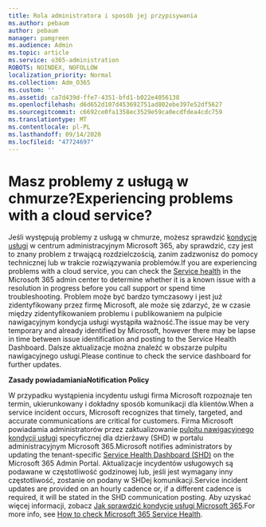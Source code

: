 ```yaml
---
title: Rola administratora i sposób jej przypisywania
ms.author: pebaum
author: pebaum
manager: pamgreen
ms.audience: Admin
ms.topic: article
ms.service: o365-administration
ROBOTS: NOINDEX, NOFOLLOW
localization_priority: Normal
ms.collection: Adm_O365
ms.custom: ''
ms.assetid: ca7d439d-ffe7-4351-bfd1-b022e4056138
ms.openlocfilehash: d6d652d107d453692751ad802ebe397e52df5627
ms.sourcegitcommit: c6692ce0fa1358ec3529e59ca0ecdfdea4cdc759
ms.translationtype: MT
ms.contentlocale: pl-PL
ms.lasthandoff: 09/14/2020
ms.locfileid: "47724697"
---
```

# <a name="experiencing-problems-with-a-cloud-service"></a><span data-ttu-id="5ebc0-102">Masz problemy z usługą w chmurze?</span><span class="sxs-lookup"><span data-stu-id="5ebc0-102">Experiencing problems with a cloud service?</span></span>

<span data-ttu-id="5ebc0-103">Jeśli występują problemy z usługą w chmurze, możesz sprawdzić [kondycję usługi](https://admin.microsoft.com/AdminPortal/Home#/servicehealth) w centrum administracyjnym Microsoft 365, aby sprawdzić, czy jest to znany problem z trwającą rozdzielczością, zanim zadzwonisz do pomocy technicznej lub w trakcie rozwiązywania problemów.</span><span class="sxs-lookup"><span data-stu-id="5ebc0-103">If you are experiencing problems with a cloud service, you can check the [Service health](https://admin.microsoft.com/AdminPortal/Home#/servicehealth) in the Microsoft 365 admin center to determine whether it is a known issue with a resolution in progress before you call support or spend time troubleshooting.</span></span> <span data-ttu-id="5ebc0-104">Problem może być bardzo tymczasowy i jest już zidentyfikowany przez firmę Microsoft, ale może się zdarzyć, że w czasie między zidentyfikowaniem problemu i publikowaniem na pulpicie nawigacyjnym kondycja usługi wystąpiła ważność.</span><span class="sxs-lookup"><span data-stu-id="5ebc0-104">The issue may be very temporary and already identified by Microsoft, however there may be lapse in time between issue identification and posting to the Service Health Dashboard.</span></span> <span data-ttu-id="5ebc0-105">Dalsze aktualizacje można znaleźć w obszarze pulpitu nawigacyjnego usługi.</span><span class="sxs-lookup"><span data-stu-id="5ebc0-105">Please continue to check the service dashboard for further updates.</span></span>

<span data-ttu-id="5ebc0-106">**Zasady powiadamiania**</span><span class="sxs-lookup"><span data-stu-id="5ebc0-106">**Notification Policy**</span></span>

<span data-ttu-id="5ebc0-107">W przypadku wystąpienia incydentu usługi firma Microsoft rozpoznaje ten termin, ukierunkowany i dokładny sposób komunikacji dla klientów.</span><span class="sxs-lookup"><span data-stu-id="5ebc0-107">When a service incident occurs, Microsoft recognizes that timely, targeted, and accurate communications are critical for customers.</span></span> <span data-ttu-id="5ebc0-108">Firma Microsoft powiadamia administratorów przez zaktualizowanie [pulpitu nawigacyjnego kondycji usługi](https://admin.microsoft.com/AdminPortal/Home#/servicehealth) specyficznej dla dzierżawy (SHD) w portalu administracyjnym Microsoft 365.</span><span class="sxs-lookup"><span data-stu-id="5ebc0-108">Microsoft notifies administrators by updating the tenant-specific [Service Health Dashboard (SHD)](https://admin.microsoft.com/AdminPortal/Home#/servicehealth) on the Microsoft 365 Admin Portal.</span></span> <span data-ttu-id="5ebc0-109">Aktualizacje incydentów usługowych są podawane w częstotliwość godzinowej lub, jeśli jest wymagany inny częstotliwość, zostanie on podany w SHDej komunikacji.</span><span class="sxs-lookup"><span data-stu-id="5ebc0-109">Service incident updates are provided on an hourly cadence or, if a different cadence is required, it will be stated in the SHD communication posting.</span></span> <span data-ttu-id="5ebc0-110">Aby uzyskać więcej informacji, zobacz [Jak sprawdzić kondycję usługi Microsoft 365](https://docs.microsoft.com/office365/enterprise/view-service-health).</span><span class="sxs-lookup"><span data-stu-id="5ebc0-110">For more info, see [How to check Microsoft 365 Service Health](https://docs.microsoft.com/office365/enterprise/view-service-health).</span></span>


